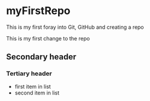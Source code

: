 myFirstRepo
===========

This is my first foray into Git, GitHub and creating a repo

This is my first change to the repo

## Secondary header

### Tertiary header

* first item in list
* second item in list
